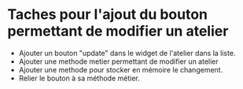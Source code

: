 # Taches pour l'ajout du bouton permettant de modifier un atelier
- Ajouter un bouton "update" dans le widget de l'atelier dans la liste.
- Ajouter une methode metier permettant de modifier un atelier
- Ajouter une methode pour stocker en mémoire le changement.
- Relier le bouton à sa méthode métier.